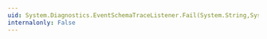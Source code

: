 ```yaml
---
uid: System.Diagnostics.EventSchemaTraceListener.Fail(System.String,System.String)
internalonly: False
---
```

